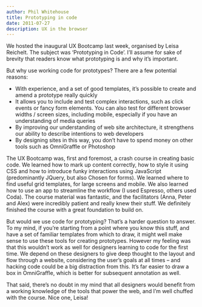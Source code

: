 ```yaml
---
author: Phil Whitehouse
title: Prototyping in code
date: 2011-07-27
description: UX in the browser
---
```


We hosted the inaugural UX Bootcamp last week, organised by Leisa Reichelt. The subject was ‘Prototyping in Code’. I’ll assume for sake of brevity that readers know what prototyping is and why it’s important.

But why use working code for prototypes? There are a few potential reasons:

* With experience, and a set of good templates, it’s possible to create and amend a prototype really quickly
* It allows you to include and test complex interactions, such as click events or fancy form elements. You can also test for different browser widths / screen sizes, including mobile, especially if you have an understanding of media queries
* By improving our understanding of web site architecture, it strengthens our ability to describe intentions to web developers
* By designing sites in this way, you don’t have to spend money on other tools such as OmniGraffle or Photoshop

The UX Bootcamp was, first and foremost, a crash course in creating basic code. We learned how to mark up content correctly, how to style it using CSS and how to introduce funky interactions using JavaScript (predominantly JQuery, but also Chosen for forms). We learned where to find useful grid templates, for large screens and mobile. We also learned how to use an app to streamline the workflow (I used Espresso, others used Coda). The course material was fantastic, and the facilitators (Anna, Peter and Alex) were incredibly patient and really knew their stuff. We definitely finished the course with a great foundation to build on.

But would we use code for prototyping? That’s a harder question to answer. To my mind, if you’re starting from a point where you know this stuff, and have a set of familiar templates from which to draw, it might well make sense to use these tools for creating prototypes. However my feeling was that this wouldn’t work as well for designers learning to code for the first time. We depend on these designers to give deep thought to the layout and flow through a website, considering the user’s goals at all times – and hacking code could be a big distraction from this. It’s far easier to draw a box in OmniGraffle, which is better for subsequent annotation as well.

That said, there’s no doubt in my mind that all designers would benefit from a working knowledge of the tools that power the web, and I’m well chuffed with the course. Nice one, Leisa!
